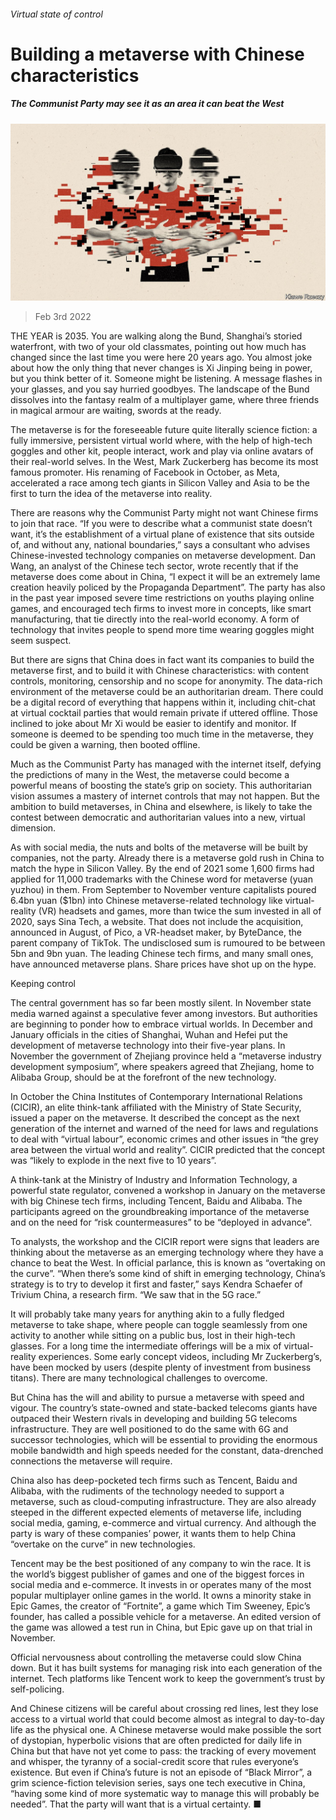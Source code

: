 ###### Virtual state of control

# Building a metaverse with Chinese characteristics 

##### The Communist Party may see it as an area it can beat the West 

![image](images/20220205_CND001_0.jpg) 

> Feb 3rd 2022 

THE YEAR is 2035. You are walking along the Bund, Shanghai’s storied waterfront, with two of your old classmates, pointing out how much has changed since the last time you were here 20 years ago. You almost joke about how the only thing that never changes is Xi Jinping being in power, but you think better of it. Someone might be listening. A message flashes in your glasses, and you say hurried goodbyes. The landscape of the Bund dissolves into the fantasy realm of a multiplayer game, where three friends in magical armour are waiting, swords at the ready.

The metaverse is for the foreseeable future quite literally science fiction: a fully immersive, persistent virtual world where, with the help of high-tech goggles and other kit, people interact, work and play via online avatars of their real-world selves. In the West, Mark Zuckerberg has become its most famous promoter. His renaming of Facebook in October, as Meta, accelerated a race among tech giants in Silicon Valley and Asia to be the first to turn the idea of the metaverse into reality.


There are reasons why the Communist Party might not want Chinese firms to join that race. “If you were to describe what a communist state doesn’t want, it’s the establishment of a virtual plane of existence that sits outside of, and without any, national boundaries,” says a consultant who advises Chinese-invested technology companies on metaverse development. Dan Wang, an analyst of the Chinese tech sector, wrote recently that if the metaverse does come about in China, “I expect it will be an extremely lame creation heavily policed by the Propaganda Department”. The party has also in the past year imposed severe time restrictions on youths playing online games, and encouraged tech firms to invest more in concepts, like smart manufacturing, that tie directly into the real-world economy. A form of technology that invites people to spend more time wearing goggles might seem suspect.

But there are signs that China does in fact want its companies to build the metaverse first, and to build it with Chinese characteristics: with content controls, monitoring, censorship and no scope for anonymity. The data-rich environment of the metaverse could be an authoritarian dream. There could be a digital record of everything that happens within it, including chit-chat at virtual cocktail parties that would remain private if uttered offline. Those inclined to joke about Mr Xi would be easier to identify and monitor. If someone is deemed to be spending too much time in the metaverse, they could be given a warning, then booted offline.

Much as the Communist Party has managed with the internet itself, defying the predictions of many in the West, the metaverse could become a powerful means of boosting the state’s grip on society. This authoritarian vision assumes a mastery of internet controls that may not happen. But the ambition to build metaverses, in China and elsewhere, is likely to take the contest between democratic and authoritarian values into a new, virtual dimension.

As with social media, the nuts and bolts of the metaverse will be built by companies, not the party. Already there is a metaverse gold rush in China to match the hype in Silicon Valley. By the end of 2021 some 1,600 firms had applied for 11,000 trademarks with the Chinese word for metaverse (yuan yuzhou) in them. From September to November venture capitalists poured 6.4bn yuan ($1bn) into Chinese metaverse-related technology like virtual-reality (VR) headsets and games, more than twice the sum invested in all of 2020, says Sina Tech, a website. That does not include the acquisition, announced in August, of Pico, a VR-headset maker, by ByteDance, the parent company of TikTok. The undisclosed sum is rumoured to be between 5bn and 9bn yuan. The leading Chinese tech firms, and many small ones, have announced metaverse plans. Share prices have shot up on the hype.

Keeping control

The central government has so far been mostly silent. In November state media warned against a speculative fever among investors. But authorities are beginning to ponder how to embrace virtual worlds. In December and January officials in the cities of Shanghai, Wuhan and Hefei put the development of metaverse technology into their five-year plans. In November the government of Zhejiang province held a “metaverse industry development symposium”, where speakers agreed that Zhejiang, home to Alibaba Group, should be at the forefront of the new technology.

In October the China Institutes of Contemporary International Relations (CICIR), an elite think-tank affiliated with the Ministry of State Security, issued a paper on the metaverse. It described the concept as the next generation of the internet and warned of the need for laws and regulations to deal with “virtual labour”, economic crimes and other issues in “the grey area between the virtual world and reality”. CICIR predicted that the concept was “likely to explode in the next five to 10 years”.

A think-tank at the Ministry of Industry and Information Technology, a powerful state regulator, convened a workshop in January on the metaverse with big Chinese tech firms, including Tencent, Baidu and Alibaba. The participants agreed on the groundbreaking importance of the metaverse and on the need for “risk countermeasures” to be “deployed in advance”.

To analysts, the workshop and the CICIR report were signs that leaders are thinking about the metaverse as an emerging technology where they have a chance to beat the West. In official parlance, this is known as “overtaking on the curve”. “When there’s some kind of shift in emerging technology, China’s strategy is to try to develop it first and faster,” says Kendra Schaefer of Trivium China, a research firm. “We saw that in the 5G race.”

It will probably take many years for anything akin to a fully fledged metaverse to take shape, where people can toggle seamlessly from one activity to another while sitting on a public bus, lost in their high-tech glasses. For a long time the intermediate offerings will be a mix of virtual-reality experiences. Some early concept videos, including Mr Zuckerberg’s, have been mocked by users (despite plenty of investment from business titans). There are many technological challenges to overcome.

But China has the will and ability to pursue a metaverse with speed and vigour. The country’s state-owned and state-backed telecoms giants have outpaced their Western rivals in developing and building 5G telecoms infrastructure. They are well positioned to do the same with 6G and successor technologies, which will be essential to providing the enormous mobile bandwidth and high speeds needed for the constant, data-drenched connections the metaverse will require.

China also has deep-pocketed tech firms such as Tencent, Baidu and Alibaba, with the rudiments of the technology needed to support a metaverse, such as cloud-computing infrastructure. They are also already steeped in the different expected elements of metaverse life, including social media, gaming, e-commerce and virtual currency. And although the party is wary of these companies’ power, it wants them to help China “overtake on the curve” in new technologies.

Tencent may be the best positioned of any company to win the race. It is the world’s biggest publisher of games and one of the biggest forces in social media and e-commerce. It invests in or operates many of the most popular multiplayer online games in the world. It owns a minority stake in Epic Games, the creator of “Fortnite”, a game which Tim Sweeney, Epic’s founder, has called a possible vehicle for a metaverse. An edited version of the game was allowed a test run in China, but Epic gave up on that trial in November.

Official nervousness about controlling the metaverse could slow China down. But it has built systems for managing risk into each generation of the internet. Tech platforms like Tencent work to keep the government’s trust by self-policing.

And Chinese citizens will be careful about crossing red lines, lest they lose access to a virtual world that could become almost as integral to day-to-day life as the physical one. A Chinese metaverse would make possible the sort of dystopian, hyperbolic visions that are often predicted for daily life in China but that have not yet come to pass: the tracking of every movement and whisper, the tyranny of a social-credit score that rules everyone’s existence. But even if China’s future is not an episode of “Black Mirror”, a grim science-fiction television series, says one tech executive in China, “having some kind of more systematic way to manage this will probably be needed”. That the party will want that is a virtual certainty. ■

